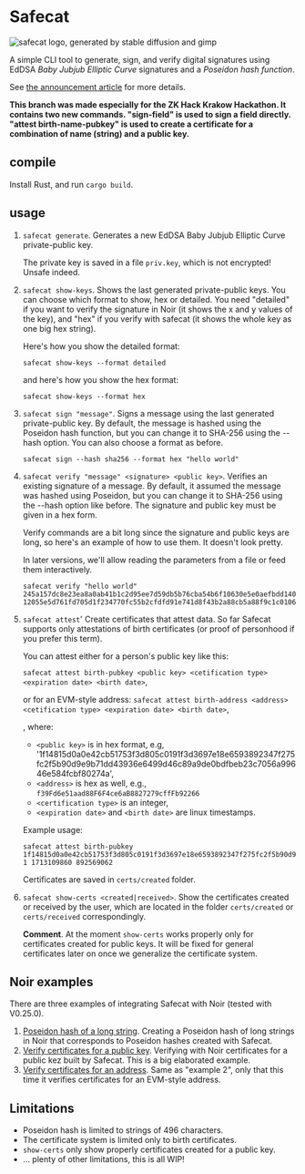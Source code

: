 # Safecat
![safecat logo, generated by stable diffusion and gimp](https://neiman.co.il/images/safecat.png)

A simple CLI tool to generate, sign, and verify digital signatures using EdDSA *Baby Jubjub Elliptic Curve* signatures and a *Poseidon hash function*.

See [the announcement article](http://neimanslab.org/2024-02-19/safecat.html) for more details.

**This branch was made especially for the ZK Hack Krakow Hackathon. It contains two new commands. "sign-field" is used to sign a field directly. "attest birth-name-pubkey" is used to create a certificate for a combination of name (string) and a public key.** 

## compile
Install Rust, and run `cargo build`.

## usage
1. `safecat generate`. Generates a new EdDSA Baby Jubjub Elliptic Curve private-public key.

    The private key is saved in a file `priv.key`, which is not encrypted! Unsafe indeed.

2. `safecat show-keys`. Shows the last generated private-public keys. You can choose which format to show, hex or detailed. You need "detailed" if you want to verify the signature in Noir (it shows the x and y values of the key), and "hex" if you verify with safecat (it shows the whole key as one big hex string).

    Here's how you show the detailed format:
    ```
    safecat show-keys --format detailed
    ```
    and here's how you show the hex format:
    ```
    safecat show-keys --format hex
    ```

3. `safecat sign "message"`. Signs a message using the last generated private-public key. By default, the message is hashed using the Poseidon hash function, but you can change it to SHA-256 using the --hash option. You can also choose a format as before.
    ```
    safecat sign --hash sha256 --format hex "hello world"
    ```

4. `safecat verify "message" <signature> <public key>`. Verifies an existing signature of a message. By default, it assumed the message was hashed using Poseidon, but you can change it to SHA-256 using the --hash option like before. The signature and public key must be given in a hex form. 

    Verify commands are a bit long since the signature and public keys are long, so here's an example of how to use them. It doesn't look pretty.

    In later versions, we'll allow reading the parameters from a file or feed them interactively.

    ```
    safecat verify "hello world" 245a157dc8e23ea8a0ab41b1c2d95ee7d59db5b76cba54b6f10630e5e0aefbdd140996400320386a9a2ec4b06ea7d1c885cd311751445ea171af1ab64dba5ace0420d34429497da49443ae35deb8e3daa745dc0e776df3703640078a67982cad 12055e5d761fd705d1f234770fc55b2cfdfd91e741d8f43b2a88cb5a88f9c1c01061ca2f21151da2903e7ccdf11dbda65c20851dd1df4ac522431041ea1738f9
    ```

5. `safecat attest`' Create certificates that attest data. So far Safecat supports only attestations of birth certificates (or proof of personhood if you prefer this term).

    You can attest either for a person's public key like this:

    `safecat attest birth-pubkey <public key> <cetification type> <expiration date> <birth date>`,

    or for an EVM-style address:
`safecat attest birth-address <address> <cetification type> <expiration date> <birth date>`,


    , where:
    - `<public key>` is in hex format, e.g, '1f14815d0a0e42cb51753f3d805c0191f3d3697e18e6593892347f275fc2f5b90d9e9b71dd43936e6499d46c89a9de0bdfbeb23c7056a99646e584fcbf80274a',
    - `<address>` is hex as well, e.g., `f39Fd6e51aad88F6F4ce6aB8827279cffFb92266`
    - `<certification type>` is an integer,
    - `<expiration date>` and `<birth date>` are linux timestamps.

    Example usage:

    ```
    safecat attest birth-pubkey 1f14815d0a0e42cb51753f3d805c0191f3d3697e18e6593892347f275fc2f5b90d9e9b71dd43936e6499d46c89a9de0bdfbeb23c7056a99646e584fcbf80274a 1 1713109860 892569062
    ```

    Certificates are saved in `certs/created` folder.

6. `safecat show-certs <created|received>`. Show the certificates created or received by the user, which are located in the folder `certs/created` or `certs/received` correspondingly.

   **Comment**. At the moment `show-certs` works properly only for certificates created for public keys. It will be fixed for general certificates later on once we generalize the certificate system.

## Noir examples
There are three examples of integrating Safecat with Noir (tested with V0.25.0).

1. [Poseidon hash of a long string](noir-examples/poseidon-hash-long-strings/). Creating a Poseidon hash of long strings in Noir that corresponds to Poseidon hashes created with Safecat.
2. [Verify certificates for a public key](noir-examples/verify_human_certificates_for_public_key/). Verifying with Noir certificates for a public kez built by Safecat. This is a big elaborated example.
3. [Verify certificates for an address](noir-examples/verify_human_certificates_for_address/). Same as "example 2", only that this time it verifies certificates for an EVM-style address.

## Limitations
- Poseidon hash is limited to strings of 496 characters.
- The certificate system is limited only to birth certificates.
- `show-certs` only show properly certificates created for a public key.
- ... plenty of other limitations, this is all WIP!
